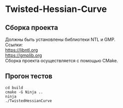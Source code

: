 # Twisted-Hessian-Curve

## Сборка проекта 
Должны быть установлены библиотеки NTL и GMP. \
Ссылки: \
https://libntl.org \
https://gmplib.org \
Сборка проекта осуществляется с помощью CMake. 

## Прогон тестов 
```
cd build 
cmake -G Ninja ..
ninja
./TwistedHessianCurve
```
